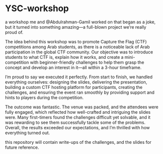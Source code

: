 # YSC-workshop
a workshop me and @Abdulrahman-Gamil worked on that began as a joke, but it turned into something amazing—a full-blown project we’re really proud of.

The idea behind this workshop was to promote Capture the Flag (CTF) competitions among Arab students, as there is a noticeable lack of Arab participation in the global CTF community. Our objective was to introduce students to what CTF is, explain how it works, and create a mini-competition with beginner-friendly challenges to help them grasp the concept and develop an interest in it—all within a 3-hour timeframe.

I’m proud to say we executed it perfectly. From start to finish, we handled everything ourselves: designing the slides, delivering the presentation, building a custom CTF hosting platform for participants, creating the challenges, and ensuring the event ran smoothly by providing support and hints to players during the competition.

The outcome was fantastic. The venue was packed, and the attendees were fully engaged, which reflected how well-crafted and intriguing the slides were. Many first-timers found the challenges difficult yet solvable, and it was rewarding to see them successfully tackle some of the problems. Overall, the results exceeded our expectations, and I’m thrilled with how everything turned out.

this repository will contain write-ups of the challenges, and the slides for future reference.
